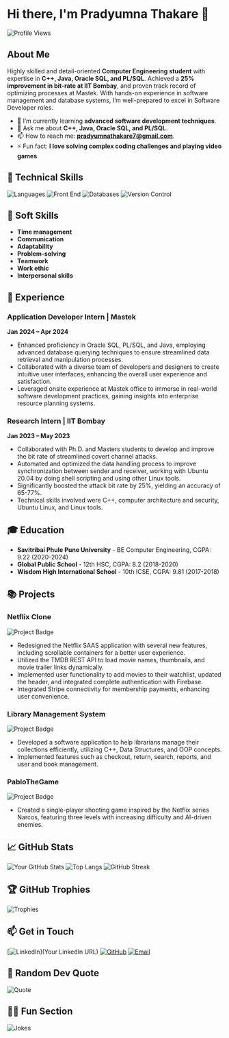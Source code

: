 # Hi there, I'm Pradyumna Thakare 👋

![Profile Views](https://komarev.com/ghpvc/?username=PradyumnaThakare&color=blue)

## About Me
Highly skilled and detail-oriented **Computer Engineering student** with expertise in **C++, Java, Oracle SQL, and PL/SQL**. Achieved a **25% improvement in bit-rate at IIT Bombay**, and proven track record of optimizing processes at Mastek. With hands-on experience in software management and database systems, I’m well-prepared to excel in Software Developer roles.

- 🌱 I’m currently learning **advanced software development techniques**.
- 💬 Ask me about **C++, Java, Oracle SQL, and PL/SQL**.
- 📫 How to reach me: **pradyumnathakare7@gmail.com**.
- ⚡ Fun fact: **I love solving complex coding challenges and playing video games**.

## 🔧 Technical Skills
![Languages](https://img.shields.io/badge/Languages-C++%20%7C%20Java%20%7C%20Oracle%20SQL%20%7C%20PL%2FSQL%20%7C%20XML-brightgreen)
![Front End](https://img.shields.io/badge/Front%20End-HTML%20%7C%20JavaScript%20%7C%20CSS-brightgreen)
![Databases](https://img.shields.io/badge/Databases-Firebase%20%7C%20Oracle-brightgreen)
![Version Control](https://img.shields.io/badge/Version%20Control-Git-brightgreen)

## 🌟 Soft Skills
- **Time management**
- **Communication**
- **Adaptability**
- **Problem-solving**
- **Teamwork**
- **Work ethic**
- **Interpersonal skills**

## 🚀 Experience
### Application Developer Intern | Mastek
**Jan 2024 – Apr 2024**

- Enhanced proficiency in Oracle SQL, PL/SQL, and Java, employing advanced database querying techniques to ensure streamlined data retrieval and manipulation processes.
- Collaborated with a diverse team of developers and designers to create intuitive user interfaces, enhancing the overall user experience and satisfaction.
- Leveraged onsite experience at Mastek office to immerse in real-world software development practices, gaining insights into enterprise resource planning systems.

### Research Intern | IIT Bombay
**Jan 2023 – May 2023**

- Collaborated with Ph.D. and Masters students to develop and improve the bit rate of streamlined covert channel attacks.
- Automated and optimized the data handling process to improve synchronization between sender and receiver, working with Ubuntu 20.04 by doing shell scripting and using other Linux tools.
- Significantly boosted the attack bit rate by 25%, yielding an accuracy of 65-77%.
- Technical skills involved were C++, computer architecture and security, Ubuntu Linux, and Linux tools.

## 🎓 Education
- **Savitribai Phule Pune University** - BE Computer Engineering, CGPA: 9.22 (2020-2024)
- **Global Public School** - 12th HSC, CGPA: 8.2 (2018-2020)
- **Wisdom High International School** - 10th ICSE, CGPA: 9.81 (2017-2018)

## 📚 Projects
### Netflix Clone
![Project Badge](https://img.shields.io/badge/Project-Netflix%20Clone-blue)

- Redesigned the Netflix SAAS application with several new features, including scrollable containers for a better user experience.
- Utilized the TMDB REST API to load movie names, thumbnails, and movie trailer links dynamically.
- Implemented user functionality to add movies to their watchlist, updated the header, and integrated complete authentication with Firebase.
- Integrated Stripe connectivity for membership payments, enhancing user convenience.

### Library Management System
![Project Badge](https://img.shields.io/badge/Project-Library%20Management%20System-blue)

- Developed a software application to help librarians manage their collections efficiently, utilizing C++, Data Structures, and OOP concepts.
- Implemented features such as checkout, return, search, reports, and user and book management.

### PabloTheGame
![Project Badge](https://img.shields.io/badge/Project-PabloTheGame-blue)

- Created a single-player shooting game inspired by the Netflix series Narcos, featuring three levels with increasing difficulty and AI-driven enemies.

## 📈 GitHub Stats
![Your GitHub Stats](https://github-readme-stats.vercel.app/api?username=PradyumnaThakare&show_icons=true&theme=radical)
![Top Langs](https://github-readme-stats.vercel.app/api/top-langs/?username=PradyumnaThakare&layout=compact&theme=radical)
![GitHub Streak](https://github-readme-streak-stats.herokuapp.com/?user=PradyumnaThakare&theme=radical)

## 🏆 GitHub Trophies
![Trophies](https://github-profile-trophy.vercel.app/?username=PradyumnaThakare&theme=radical)

## 📫 Get in Touch
[![LinkedIn](https://img.shields.io/badge/LinkedIn-Pradyumna%20Thakare-blue)](Your LinkedIn URL)
[![GitHub](https://img.shields.io/badge/GitHub-Pradyumna%20Thakare-blue)](https://github.com/PradyumnaThakare)
[![Email](https://img.shields.io/badge/Email-pradyumnathakare7%40gmail.com-blue)](mailto:pradyumnathakare7@gmail.com)

## 💬 Random Dev Quote
![Quote](https://quotes-github-readme.vercel.app/api?type=horizontal&theme=radical)

## 🐱‍💻 Fun Section
![Jokes](https://readme-jokes.vercel.app/api?theme=radical)
